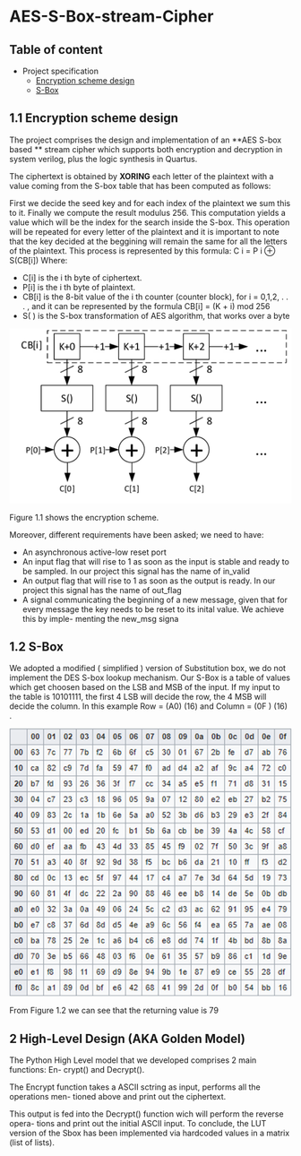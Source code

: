 # AES-S-Box-stream-Cipher


## Table of content

- Project specification
  - [Encryption scheme design](https://github.com/baylonp/AES-S-Box-stream-Cipher#11-encryption-scheme-design)
  - [S-Box](https://github.com/baylonp/AES-S-Box-stream-Cipher#12-s-box)





## 1.1 Encryption scheme design
The project comprises the design and implementation of an **AES S-box based ** stream
cipher which supports both encryption and decryption in system verilog, plus the logic synthesis in Quartus.

The ciphertext is obtained by **XORING** each letter of the plaintext with a value coming
from the S-box table that has been computed as follows:

First we decide the seed key and for each index of the plaintext we sum this to it.
Finally we compute the result modulus 256. This computation yields a value which
will be the index for the search inside the S-box.
This operation will be repeated for every letter of the plaintext and it is important to
note that the key decided at the beggining will remain the same for all the letters of the
plaintext.
This process is represented by this formula: C i = P i ⊕ S(CB[i])
Where:

- C[i] is the i th byte of ciphertext.
- P[i] is the i th byte of plaintext.
- CB[i] is the 8-bit value of the i th counter (counter block), for i = 0,1,2, . . . , and it
can be represented by the formula CB[i] = (K + i) mod 256
- S( ) is the S-box transformation of AES algorithm, that works over a byte

![Figure 1.1: Encryption_scheme.](https://github.com/baylonp/AES-S-Box-stream-Cipher/blob/main/encryption_scheme_stream_cipher.png)


Figure 1.1 shows the encryption scheme.

Moreover, different requirements have been asked; we need to have:
- An asynchronous active-low reset port
- An input flag that will rise to 1 as soon as the input is stable and ready to be
sampled. In our project this signal has the name of in_valid
- An output flag that will rise to 1 as soon as the output is ready. In our project this
signal has the name of out_flag
- A signal communicating the beginning of a new message, given that for every
message the key needs to be reset to its inital value. We achieve this by imple-
menting the new_msg signa


## 1.2 S-Box
We adopted a modified ( simplified ) version of Substitution box, we do not implement the DES S-box lookup mechanism.
Our S-Box is a table of values which get choosen based on the LSB and MSB of the
input. If my input to the table is 10101111, the first 4 LSB will decide the row, the
4 MSB will decide the column. In this example Row = (A0) (16) and Column =
(0F ) (16) . 

![Figure 1.2: Encryption_scheme.](https://github.com/baylonp/AES-S-Box-stream-Cipher/blob/main/s_box_implemented_in_the_project.png)


From Figure 1.2 we can see that the returning value is 79



## 2 High-Level Design (AKA Golden Model)

The Python High Level model that we developed comprises 2 main functions: En-
crypt() and Decrypt().

The Encrypt function takes a ASCII sctring as input, performs all the operations men-
tioned above and print out the ciphertext.

This output is fed into the Decrypt() function wich will perform the reverse opera-
tions and print out the initial ASCII input. To conclude, the LUT version of the Sbox
has been implemented via hardcoded values in a matrix (list of lists).

